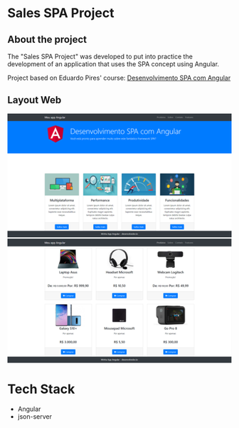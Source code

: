 # Sales SPA Project



## About the project
The "Sales SPA Project" was developed to put into practice the development of an application that uses the SPA concept using Angular.

Project based on Eduardo Pires' course: [Desenvolvimento SPA com Angular](https://desenvolvedor.io/curso-online-desenvolvimento-spa-com-angular)

## Layout Web
![Web1](https://raw.githubusercontent.com/kelvin-feltrin/DesenvolvimentoSPAComAngular/main/assets/Web-1.png?token=GHSAT0AAAAAACNFBD6EMWQAHTLF4UFRS6V4ZNNOZUQ) 
![Web2](https://raw.githubusercontent.com/kelvin-feltrin/DesenvolvimentoSPAComAngular/main/assets/Web-2.png?token=GHSAT0AAAAAACNFBD6FN5UUDMWLBC5GLJQ6ZNNOZ6A) 

# Tech Stack
- Angular
- json-server
